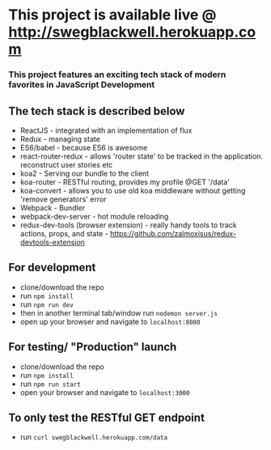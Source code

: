 # This project is available live @ http://swegblackwell.herokuapp.com

### This project features an exciting tech stack of modern favorites in JavaScript Development

## The tech stack is described below

- ReactJS - integrated with an implementation of flux
- Redux - managing state
- ES6/babel - because ES6 is awesome 
- react-router-redux - allows 'router state' to be tracked in the application. reconstruct user stories etc
- koa2 - Serving our bundle to the client
- koa-router - RESTful routing, provides my profile @GET '/data'
- koa-convert - allows you to use old koa middleware without getting 'remove generators' error
- Webpack - Bundler
- webpack-dev-server - hot module reloading
- redux-dev-tools (browser extension) - really handy tools to track actions, props, and state - https://github.com/zalmoxisus/redux-devtools-extension


## For development

- clone/download the repo
- run `npm install`
- run `npm run dev`
- then in another terminal tab/window run `nodemon server.js`
- open up your browser and navigate to `localhost:8080`

## For testing/ "Production" launch

- clone/download the repo
- run `npm install`
- run `npm run start`
- open your browser and navigate to `localhost:3000`

## To only test the RESTful GET endpoint
- run `curl swegblackwell.herokuapp.com/data`
